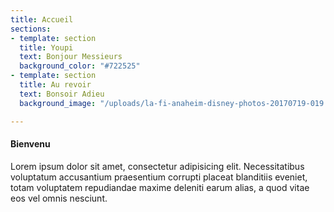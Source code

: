 ```yaml
---
title: Accueil
sections:
- template: section
  title: Youpi
  text: Bonjour Messieurs
  background_color: "#722525"
- template: section
  title: Au revoir
  text: Bonsoir Adieu
  background_image: "/uploads/la-fi-anaheim-disney-photos-20170719-019.jpg"

---
```

#### Bienvenu

Lorem ipsum dolor sit amet, consectetur adipisicing elit. Necessitatibus voluptatum accusantium praesentium corrupti placeat blanditiis eveniet, totam voluptatem repudiandae maxime deleniti earum alias, a quod vitae eos vel omnis nesciunt.